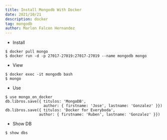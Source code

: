 ```yaml
---
title: Install Mongodb With Docker
date: 2021/10/21
description: docker
tag: mongodb
author: Marlon Falcon Hernandez
---
```


- Install
```
$ docker pull mongo
$ docker run -d -p 27017-27019:27017-27019 --name mongodb mongo
```

- View
```
$ docker exec -it mongodb bash
$ mongo
```

- Use
```
$ use mongo_on_docker
db.libros.save({ titulos: 'MongoDB', 
                 author: { firstname: 'Jose', lastname: 'Gonzalez' }})
db.libros.save({ titulos: 'Docker for Everyboda', 
               author: { firstname: 'Ruben', lastname: 'Gonzalez' }})
```

- Show DB
```
$ show dbs
```
